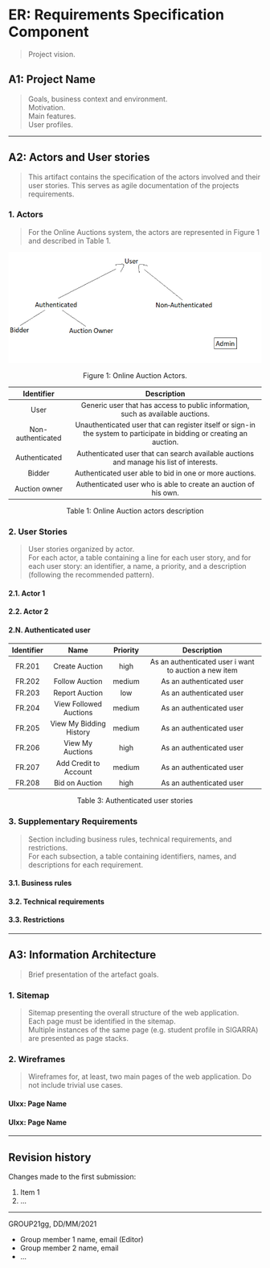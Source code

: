 # ER: Requirements Specification Component

> Project vision.

## A1: Project Name

> Goals, business context and environment.  
> Motivation.  
> Main features.  
> User profiles.


---


## A2: Actors and User stories

> This artifact contains the specification of the actors involved and their user stories. This serves as agile documentation of the projects requirements.


### 1. Actors

> For the Online Auctions system, the actors are represented in Figure 1 and described in Table 1.

![plot](./figure1.png)
<center> Figure 1: Online Auction Actors. </center>




| Identifier        | Description |
|      :---:        |    :---:    |
| User              | Generic user that has access to public information, such as available auctions.|
| Non-authenticated | Unauthenticated user that can register itself or sign-in the system to participate in bidding or creating an auction.|
|   Authenticated   | Authenticated user that can search available auctions and manage his list of interests.|
|      Bidder       | Authenticated user able to bid in one or more auctions.|
|   Auction owner   | Authenticated user who is able to create an auction of his own.|

<center> Table 1: Online Auction actors description </center>




### 2. User Stories

> User stories organized by actor.  
> For each actor, a table containing a line for each user story, and for each user story: an identifier, a name, a priority, and a description (following the recommended pattern).

#### 2.1. Actor 1

#### 2.2. Actor 2

#### 2.N. Authenticated user

| Identifier |               Name              | Priority | Description |
|   :---:    |              :---:              |   :---:  |    :---:    |
|   FR.201   |      Create Auction      |   high   | As an authenticated user i want to auction a new item|
|   FR.202   |     Follow Auction  |  medium  | As an authenticated user
|   FR.203   |     Report Auction  |  low  | As an authenticated user
|   FR.204   | View Followed Auctions |   medium   | As an authenticated user
|   FR.205   |          View My Bidding History         |   medium   | As an authenticated user
|   FR.206   |          View My Auctions         |   high   | As an authenticated user
|   FR.207   |          Add Credit to Account        |   medium   |As an authenticated user
|   FR.208   |          Bid on Auction        |   high   | As an authenticated user
<center> Table 3: Authenticated user stories </center>


### 3. Supplementary Requirements

> Section including business rules, technical requirements, and restrictions.  
> For each subsection, a table containing identifiers, names, and descriptions for each requirement.

#### 3.1. Business rules

#### 3.2. Technical requirements

#### 3.3. Restrictions


---


## A3: Information Architecture

> Brief presentation of the artefact goals.


### 1. Sitemap

> Sitemap presenting the overall structure of the web application.  
> Each page must be identified in the sitemap.  
> Multiple instances of the same page (e.g. student profile in SIGARRA) are presented as page stacks.


### 2. Wireframes

> Wireframes for, at least, two main pages of the web application.
> Do not include trivial use cases.


#### UIxx: Page Name

#### UIxx: Page Name


---


## Revision history

Changes made to the first submission:
1. Item 1
1. ...

***
GROUP21gg, DD/MM/2021

* Group member 1 name, email (Editor)
* Group member 2 name, email
* ...